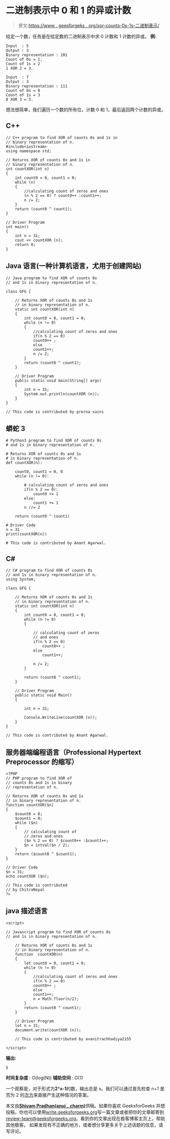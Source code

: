 # 二进制表示中 0 和 1 的异或计数

> 原文:[https://www . geesforgeks . org/xor-counts-0s-1s-二进制表示/](https://www.geeksforgeeks.org/xor-counts-0s-1s-binary-representation/)

给定一个数，任务是在给定数的二进制表示中求 0 计数和 1 计数的异或。
**例:**

```
Input  : 5
Output : 3
Binary representation : 101
Count of 0s = 1, 
Count of 1s = 2
1 XOR 2 = 3.

Input  : 7
Output : 3
Binary representation : 111
Count of 0s = 0
Count of 1s = 3
0 XOR 3 = 3.
```

想法很简单，我们遍历一个数的所有位，计数 0 和 1，最后返回两个计数的异或。

## C++

```
// C++ program to find XOR of counts 0s and 1s in
// binary representation of n.
#include<iostream>
using namespace std;

// Returns XOR of counts 0s and 1s in
// binary representation of n.
int countXOR(int n)
{
    int count0 = 0, count1 = 0;
    while (n)
    {
        //calculating count of zeros and ones
        (n % 2 == 0) ? count0++ :count1++;
        n /= 2;
    }
    return (count0 ^ count1);
}

// Driver Program
int main()
{
    int n = 31;
    cout << countXOR (n);
    return 0;
}
```

## Java 语言(一种计算机语言，尤用于创建网站)

```
// Java program to find XOR of counts 0s
// and 1s in binary representation of n.

class GFG {

    // Returns XOR of counts 0s and 1s
    // in binary representation of n.
    static int countXOR(int n)
    {
        int count0 = 0, count1 = 0;
        while (n != 0)
        {
            //calculating count of zeros and ones
            if(n % 2 == 0)
            count0++ ;
            else
            count1++;
            n /= 2;
        }
        return (count0 ^ count1);
    }

    // Driver Program
    public static void main(String[] args)
    {
        int n = 31;
        System.out.println(countXOR (n));
    }
}

// This code is contributed by prerna saini
```

## 蟒蛇 3

```
# Python3 program to find XOR of counts 0s
# and 1s in binary representation of n.

# Returns XOR of counts 0s and 1s
# in binary representation of n.
def countXOR(n):

    count0, count1 = 0, 0
    while (n != 0):

        # calculating count of zeros and ones
        if(n % 2 == 0):
            count0 += 1
        else:
            count1 += 1
        n //= 2

    return (count0 ^ count1)

# Driver Code
n = 31
print(countXOR(n))

# This code is contributed by Anant Agarwal.
```

## C#

```
// C# program to find XOR of counts 0s
// and 1s in binary representation of n.
using System;

class GFG {

    // Returns XOR of counts 0s and 1s
    // in binary representation of n.
    static int countXOR(int n)
    {
        int count0 = 0, count1 = 0;
        while (n != 0)
        {

            // calculating count of zeros
            // and ones
            if(n % 2 == 0)
                count0++ ;
            else
                count1++;

            n /= 2;
        }

        return (count0 ^ count1);
    }

    // Driver Program
    public static void Main()
    {

        int n = 31;

        Console.WriteLine(countXOR (n));
    }
}

// This code is contributed by Anant Agarwal.
```

## 服务器端编程语言（Professional Hypertext Preprocessor 的缩写）

```
<?PHP
// PHP program to find XOR of
// counts 0s and 1s in binary
// representation of n.

// Returns XOR of counts 0s and 1s
// in binary representation of n.
function countXOR($n)
{
    $count0 = 0;
    $count1 = 0;
    while ($n)
    {
        // calculating count of
        // zeros and ones
        ($n % 2 == 0) ? $count0++ :$count1++;
        $n = intval($n / 2);
    }
    return ($count0 ^ $count1);
}

// Driver Code
$n = 31;
echo countXOR ($n);

// This code is contributed
// by ChitraNayal
?>
```

## java 描述语言

```
<script>

// Javascript program to find XOR of counts 0s
// and 1s in binary representation of n.

    // Returns XOR of counts 0s and 1s
    // in binary representation of n.
    function  countXOR(n)
    {
        let count0 = 0, count1 = 0;
        while (n != 0)
        {
            //calculating count of zeros and ones
            if(n % 2 == 0)
            count0++ ;
            else
            count1++;
            n = Math.floor(n/2);
        }
        return (count0 ^ count1);
    }

    // Driver Program
    let n = 31;
    document.write(countXOR (n));

    // This code is contributed by avanitrachhadiya2155

</script>
```

**输出:**

```
5
```

**时间复杂度** : O(log(N))
**辅助空间** : O(1)

一个观察是，对于形式为**2^x-1**的数，输出总是 x。我们可以通过首先检查 n+1 是否为 2 的[次方](https://www.geeksforgeeks.org/write-one-line-c-function-to-find-whether-a-no-is-power-of-two/)来直接产生这种情况的答案。

本文由[**Shivam Pradhan(anuj _ charm)**](https://www.facebook.com/anuj.charm)供稿。如果你喜欢 GeeksforGeeks 并想投稿，你也可以使用[write.geeksforgeeks.org](https://write.geeksforgeeks.org)写一篇文章或者把你的文章邮寄到 review-team@geeksforgeeks.org。看到你的文章出现在极客博客主页上，帮助其他极客。
如果发现有不正确的地方，或者想分享更多关于上述话题的信息，请写评论。